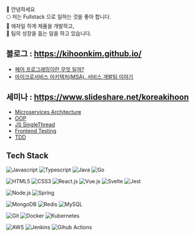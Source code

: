 👋 안녕하세요    
🌕 저는 Fullstack 으로 일하는 것을 좋아 합니다.  
🔄 애자일 하게 제품을 개발하고,   
💪 팀의 성장을 돕는 일을 하고 있습니다.   



## 블로그 : https://kihoonkim.github.io/
- [페어 프로그래밍이란 무엇 일까?](https://kihoonkim.github.io/2018/01/01/Agile/pair-programming/)
- [마이크로서비스 아키텍처(MSA). 서비스 개발팀 이야기](https://kihoonkim.github.io/2018/03/25/Microservices%20Architecture/first-msa-retro/)

## 세미나 : https://www.slideshare.net/koreakihoon
- [Microservices Architecture](https://www.slideshare.net/koreakihoon/msa-retro)
- [OOP](https://www.slideshare.net/koreakihoon/object-oriented-programming-249937439)
- [JS SingleThread](https://www.slideshare.net/koreakihoon/javascript-single-thread)
- [Frontend Testing](https://www.slideshare.net/koreakihoon/frontend-testing)
- [TDD](https://www.slideshare.net/koreakihoon/tdd-112099012)

## Tech Stack
![Javascript](https://img.shields.io/badge/-Javascript-F7DF1E?style=for-the-badge&logo=javascript&logoColor=000)
![Typescript](https://img.shields.io/badge/-Typescript-3178C6?style=for-the-badge&logo=Typescript&logoColor=fff)
![Java](https://img.shields.io/badge/-Java-007396?style=for-the-badge&logo=java&logoColor=fff)
![Go](https://img.shields.io/badge/-GO-00ADD8?style=for-the-badge&logo=go&logoColor=fff)

![HTML5](https://img.shields.io/badge/-HTML5-E34F26?style=for-the-badge&logo=html5&logoColor=fff)
![CSS3](https://img.shields.io/badge/-CSS3-1572B6?style=for-the-badge&logo=css3&logoColor=fff)
![React.js](https://img.shields.io/badge/-ReactJS-61DAFB?style=for-the-badge&logo=react&logoColor=000)
![Vue.js](https://img.shields.io/badge/-Vue.js-4FC08D?style=for-the-badge&logo=Vue.js&logoColor=fff)
![Svelte](https://img.shields.io/badge/-Svelte-FF3E00?style=for-the-badge&logo=Svelte&logoColor=fff)
![Jest](https://img.shields.io/badge/-Jest-C21325?style=for-the-badge&logo=jest&logoColor=fff)

![Node.js](https://img.shields.io/badge/-Node.Js-339933?style=for-the-badge&logo=node.js&logoColor=fff)
![Spring](https://img.shields.io/badge/-Spring-6DB33F?style=for-the-badge&logo=spring&logoColor=fff)

![MongoDB](https://img.shields.io/badge/-MongoDB-47A248?style=for-the-badge&logo=MongoDB&logoColor=fff)
![Redis](https://img.shields.io/badge/-Redis-DC382D?style=for-the-badge&logo=Redis&logoColor=fff)
![MySQL](https://img.shields.io/badge/-MySQL-4479A1?style=for-the-badge&logo=MySQL&logoColor=fff)

![Git](https://img.shields.io/badge/-Git-F05032?style=for-the-badge&logo=git&logoColor=fff)
![Docker](https://img.shields.io/badge/-Docker-2496ED?style=for-the-badge&logo=Docker&logoColor=fff)
![Kubernetes](https://img.shields.io/badge/-Kubernetes-326CE5?style=for-the-badge&logo=Kubernetes&logoColor=fff)

![AWS](https://img.shields.io/badge/-aws-232F3E?style=for-the-badge&logo=Amazon%20AWS&logoColor=fff)
![Jenkins](https://img.shields.io/badge/-Jenkins-D24939?style=for-the-badge&logo=jenkins&logoColor=fff)
![Gihub Actions](https://img.shields.io/badge/-github%20actions-2088FF?style=for-the-badge&logo=GitHub%20Actions&logoColor=fff)

